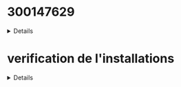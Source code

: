# 300147629

<details>


---powershell
Success Restart Needed Exit Code      Feature Result
------- -------------- ---------      --------------
True    No             Success        {Active Directory Domain Services, Group P...

</details>


# verification de l'installations

<details>
  
---powershell

PS C:\Users\Administrator> Get-ADDomain                                                                                 >> Get-ADForest                                                                                                         

AllowedDNSSuffixes                 : {}
ChildDomains                       : {}
ComputersContainer                 : CN=Computers,DC=DC300147629-00,DC=local
DeletedObjectsContainer            : CN=Deleted Objects,DC=DC300147629-00,DC=local
DistinguishedName                  : DC=DC300147629-00,DC=local
DNSRoot                            : DC300147629-00.local
DomainControllersContainer         : OU=Domain Controllers,DC=DC300147629-00,DC=local
DomainMode                         : Windows2016Domain
DomainSID                          : S-1-5-21-447135690-91861430-3213525697
ForeignSecurityPrincipalsContainer : CN=ForeignSecurityPrincipals,DC=DC300147629-00,DC=local
Forest                             : DC300147629-00.local
InfrastructureMaster               : DC300147629.DC300147629-00.local
LastLogonReplicationInterval       :
LinkedGroupPolicyObjects           : {CN={31B2F340-016D-11D2-945F-00C04FB984F9},CN=Policies,CN=System,DC=DC300147629-00
                                     ,DC=local}
LostAndFoundContainer              : CN=LostAndFound,DC=DC300147629-00,DC=local
ManagedBy                          :
Name                               : DC300147629-00
NetBIOSName                        : DC300147629-00
ObjectClass                        : domainDNS
ObjectGUID                         : e86e0afd-3e14-4f06-b5d2-fcd54a92fab3
ParentDomain                       :
PDCEmulator                        : DC300147629.DC300147629-00.local
PublicKeyRequiredPasswordRolling   : True
QuotasContainer                    : CN=NTDS Quotas,DC=DC300147629-00,DC=local
ReadOnlyReplicaDirectoryServers    : {}
ReplicaDirectoryServers            : {DC300147629.DC300147629-00.local}
RIDMaster                          : DC300147629.DC300147629-00.local
SubordinateReferences              : {DC=ForestDnsZones,DC=DC300147629-00,DC=local,
                                     DC=DomainDnsZones,DC=DC300147629-00,DC=local,
                                     CN=Configuration,DC=DC300147629-00,DC=local}
SystemsContainer                   : CN=System,DC=DC300147629-00,DC=local
UsersContainer                     : CN=Users,DC=DC300147629-00,DC=local

ApplicationPartitions : {DC=DomainDnsZones,DC=DC300147629-00,DC=local, DC=ForestDnsZones,DC=DC300147629-00,DC=local}
CrossForestReferences : {}
DomainNamingMaster    : DC300147629.DC300147629-00.local
Domains               : {DC300147629-00.local}
ForestMode            : Windows2016Forest
GlobalCatalogs        : {DC300147629.DC300147629-00.local}
Name                  : DC300147629-00.local
PartitionsContainer   : CN=Partitions,CN=Configuration,DC=DC300147629-00,DC=local
RootDomain            : DC300147629-00.local
SchemaMaster          : DC300147629.DC300147629-00.local
Sites                 : {Default-First-Site-Name}
SPNSuffixes           : {}
UPNSuffixes           : {}

</details>
